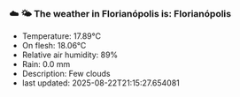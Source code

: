 ### ☁️ 🌤️  The weather in Florianópolis is: Florianópolis

- Temperature: 17.89°C
- On flesh: 18.06°C
- Relative air humidity: 89%
- Rain: 0.0 mm
- Description: Few clouds
- last updated: 2025-08-22T21:15:27.654081
